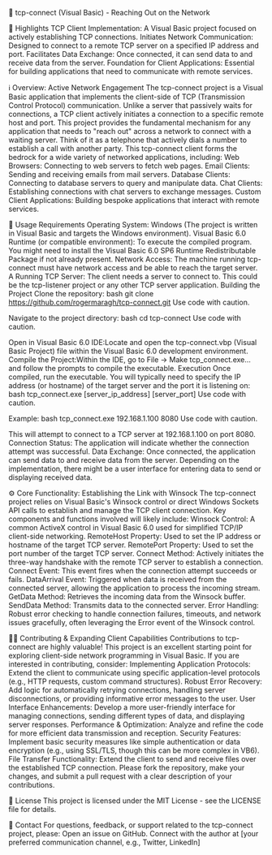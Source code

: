 🔌 tcp-connect (Visual Basic) - Reaching Out on the Network


🌟 Highlights
TCP Client Implementation: A Visual Basic project focused on actively establishing TCP connections.
Initiates Network Communication: Designed to connect to a remote TCP server on a specified IP address and port.
Facilitates Data Exchange: Once connected, it can send data to and receive data from the server.
Foundation for Client Applications: Essential for building applications that need to communicate with remote services. 

ℹ️ Overview: Active Network Engagement
The tcp-connect project is a Visual Basic application that implements the client-side of TCP (Transmission Control Protocol) communication. Unlike a server that passively waits for connections, a TCP client actively initiates a connection to a specific remote host and port. This project provides the fundamental mechanism for any application that needs to "reach out" across a network to connect with a waiting server. Think of it as a telephone that actively dials a number to establish a call with another party. 
This tcp-connect client forms the bedrock for a wide variety of networked applications, including:
Web Browsers: Connecting to web servers to fetch web pages.
Email Clients: Sending and receiving emails from mail servers.
Database Clients: Connecting to database servers to query and manipulate data.
Chat Clients: Establishing connections with chat servers to exchange messages.
Custom Client Applications: Building bespoke applications that interact with remote services. 

🚀 Usage
Requirements
Operating System: Windows (The project is written in Visual Basic and targets the Windows environment).
Visual Basic 6.0 Runtime (or compatible environment): To execute the compiled program. You might need to install the Visual Basic 6.0 SP6 Runtime Redistributable Package if not already present.
Network Access: The machine running tcp-connect must have network access and be able to reach the target server.
A Running TCP Server: The client needs a server to connect to. This could be the tcp-listener project or any other TCP server application. 
Building the Project
Clone the repository:
bash
git clone https://github.com/rogermaragh/tcp-connect.git
Use code with caution.

Navigate to the project directory:
bash
cd tcp-connect
Use code with caution.

Open in Visual Basic 6.0 IDE:Locate and open the tcp-connect.vbp (Visual Basic Project) file within the Visual Basic 6.0 development environment.
Compile the Project:Within the IDE, go to File -> Make tcp_connect.exe... and follow the prompts to compile the executable.
Execution
Once compiled, run the executable. You will typically need to specify the IP address (or hostname) of the target server and the port it is listening on: 
bash
tcp_connect.exe [server_ip_address] [server_port]
Use code with caution.

Example:
bash
tcp_connect.exe 192.168.1.100 8080
Use code with caution.

This will attempt to connect to a TCP server at 192.168.1.100 on port 8080.
Connection Status: The application will indicate whether the connection attempt was successful.
Data Exchange: Once connected, the application can send data to and receive data from the server. Depending on the implementation, there might be a user interface for entering data to send or displaying received data.

⚙️ Core Functionality: Establishing the Link with Winsock
The tcp-connect project relies on Visual Basic's Winsock control or direct Windows Sockets API calls to establish and manage the TCP client connection.
Key components and functions involved will likely include:
Winsock Control: A common ActiveX control in Visual Basic 6.0 used for simplified TCP/IP client-side networking.
RemoteHost Property: Used to set the IP address or hostname of the target TCP server.
RemotePort Property: Used to set the port number of the target TCP server.
Connect Method: Actively initiates the three-way handshake with the remote TCP server to establish a connection.
Connect Event: This event fires when the connection attempt succeeds or fails.
DataArrival Event: Triggered when data is received from the connected server, allowing the application to process the incoming stream.
GetData Method: Retrieves the incoming data from the Winsock buffer.
SendData Method: Transmits data to the connected server.
Error Handling: Robust error checking to handle connection failures, timeouts, and network issues gracefully, often leveraging the Error event of the Winsock control. 

🧑‍💻 Contributing & Expanding Client Capabilities
Contributions to tcp-connect are highly valuable! This project is an excellent starting point for exploring client-side network programming in Visual Basic.
If you are interested in contributing, consider:
Implementing Application Protocols: Extend the client to communicate using specific application-level protocols (e.g., HTTP requests, custom command structures).
Robust Error Recovery: Add logic for automatically retrying connections, handling server disconnections, or providing informative error messages to the user.
User Interface Enhancements: Develop a more user-friendly interface for managing connections, sending different types of data, and displaying server responses.
Performance & Optimization: Analyze and refine the code for more efficient data transmission and reception.
Security Features: Implement basic security measures like simple authentication or data encryption (e.g., using SSL/TLS, though this can be more complex in VB6).
File Transfer Functionality: Extend the client to send and receive files over the established TCP connection. 
Please fork the repository, make your changes, and submit a pull request with a clear description of your contributions.

📄 License
This project is licensed under the MIT License - see the LICENSE file for details. 

💬 Contact
For questions, feedback, or support related to the tcp-connect project, please:
Open an issue on GitHub.
Connect with the author at [your preferred communication channel, e.g., Twitter, LinkedIn]
